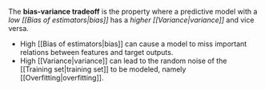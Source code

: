 The **bias-variance tradeoff** is the property where a predictive model with a *low [[Bias of estimators|bias]]* has a *higher [[Variance|variance]]* and vice versa. 

- High [[Bias of estimators|bias]] can cause a model to miss important relations between features and target outputs.
- High [[Variance|variance]] can lead to the random noise of the [[Training set|training set]] to be modeled, namely [[Overfitting|overfitting]].